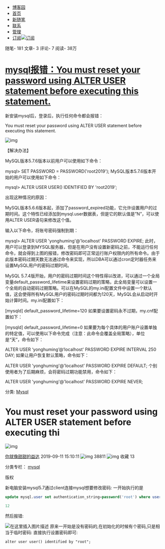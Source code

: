 - [博客园](https://www.cnblogs.com/)
- [首页](https://www.cnblogs.com/benpao1314/)
- [新随笔](https://i.cnblogs.com/EditPosts.aspx?opt=1)
- [联系](https://msg.cnblogs.com/send/奔跑中的兔子)
- [管理](https://i.cnblogs.com/)
- [订阅](javascript:void(0))[![订阅](https://www.cnblogs.com/skins/coffee/images/xml.gif)](https://www.cnblogs.com/benpao1314/rss/)

随笔- 181 文章- 3 评论- 7 阅读- 38万 

# [mysql报错：You must reset your password using ALTER USER statement before executing this statement.](https://www.cnblogs.com/benpao1314/p/11534696.html)

新安装mysql后，登录后，执行任何命令都会报错：

You must reset your password using ALTER USER statement before executing this statement.

![img](https://img2018.cnblogs.com/blog/1040820/201909/1040820-20190917160956046-368939061.png)

 

 

 【解决办法】

MySQL版本5.7.6版本以前用户可以使用如下命令：

mysql> SET PASSWORD = PASSWORD('root2019');
MySQL版本5.7.6版本开始的用户可以使用如下命令：

mysql> ALTER USER USER() IDENTIFIED BY 'root2019';



出现这种情况的原因：

MySQL版本5.6.6版本起，添加了password_expired功能，它允许设置用户的过期时间。这个特性已经添加到mysql.user数据表，但是它的默认值是”N”，可以使用ALTER USER语句来修改这个值。

输入以下命令，将账号密码强制到期：

mysql> ALTER USER 'yonghuming'@'localhost' PASSWORD EXPIRE;
此时，用户可以登录到MYSQL服务器，但是在用户没有设置新密码之前，不能运行任何命令，就会得到上图的报错，修改密码即可正常运行账户权限内的所有命令。由于此版本密码过期天数无法通过命令来实现，所以DBA可以通过cron定时器任务来设置MySQL用户的密码过期时间。

MySQL 5.7.4版开始，用户的密码过期时间这个特性得以改进，可以通过一个全局变量default_password_lifetime来设置密码过期的策略，此全局变量可以设置一个全局的自动密码过期策略。可以在MySQL的my.ini配置文件中设置一个默认值，这会使得所有MySQL用户的密码过期时间都为120天，MySQL会从启动时开始计算时间。my.ini配置如下：

[mysqld]
default_password_lifetime=120
如果要设置密码永不过期，my.cnf配置如下：

[mysqld]
default_password_lifetime=0
如果要为每个具体的用户账户设置单独的特定值，可以使用以下命令完成（注意：此命令会覆盖全局策略），单位是“天”，命令如下：

ALTER USER ‘yonghuming’@‘localhost' PASSWORD EXPIRE INTERVAL 250 DAY;
如果让用户恢复默认策略，命令如下：

ALTER USER 'yonghuming'@'localhost' PASSWORD EXPIRE DEFAULT;
个别使用者为了后期麻烦，会将密码过期功能禁用，命令如下：

ALTER USER 'yonghuming'@'localhost' PASSWORD EXPIRE NEVER;

分类: [Mysql](https://www.cnblogs.com/benpao1314/category/1069934.html)

# You must reset your password using ALTER USER statement before executing thi

![img](https://csdnimg.cn/release/blogv2/dist/pc/img/original.png)

[你就像甜甜的益达](https://yidajava.blog.csdn.net/) 2019-09-11 15:10:11 ![img](https://csdnimg.cn/release/blogv2/dist/pc/img/articleReadEyes.png) 38811 ![img](https://csdnimg.cn/release/blogv2/dist/pc/img/tobarCollect.png) 收藏 13

分类专栏： [mysql](https://blog.csdn.net/qq_38366063/category_8377563.html)

版权

新电脑安装mysql5.7通过client连接mysql想要修改密码:
一开始执行的是

```sql
update mysql.user set authentication_string=password('root') where user='root' and Host ='localhost';

12
```

然后报错:

![在这里插入图片描述](https://img-blog.csdnimg.cn/20190911150829241.png)
原来一开始是没有密码的,在初始化的时候有个密码,只是相当于临时密码:
直接执行设置密码即可:

```
alter user user() identified by "root";
```